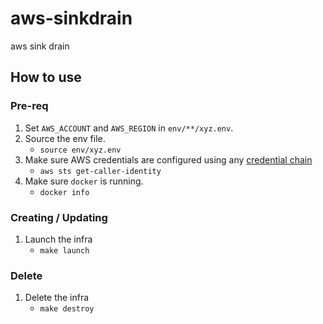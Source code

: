# aws-sinkdrain

aws sink drain

## How to use

### Pre-req

1. Set `AWS_ACCOUNT` and `AWS_REGION` in `env/**/xyz.env`.
2. Source the env file.
   - `source env/xyz.env`
3. Make sure AWS credentials are configured using any [credential chain](https://docs.aws.amazon.com/sdk-for-java/v1/developer-guide/credentials.html#credentials-default)
   - `aws sts get-caller-identity`
4. Make sure `docker` is running.
   - `docker info`

### Creating / Updating

1. Launch the infra
   - `make launch`

### Delete

1. Delete the infra
   - `make destroy`
